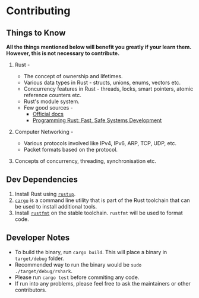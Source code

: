 # Contributing

## Things to Know

**All the things mentioned below will benefit you greatly if your learn them. However, this is not necessary to contribute.**

1. Rust -
   * The concept of ownership and lifetimes.
   * Various data types in Rust - structs, unions, enums, vectors etc.
   * Concurrency features in Rust - threads, locks, smart pointers, atomic reference counters etc.
   * Rust's module system.
   * Few good sources -
     * [Official docs](https://doc.rust-lang.org/book/index.html)
     * [Programming Rust: Fast, Safe Systems Development](https://www.amazon.com/_/dp/1491927283?tag=oreilly20-20)

2. Computer Networking -
   * Various protocols involved like IPv4, IPv6, ARP, TCP, UDP, etc.
   * Packet formats based on the protocol.

3. Concepts of concurrency, threading, synchronisation etc.

## Dev Dependencies

1. Install Rust using [`rustup`](https://www.rust-lang.org/tools/install).
2. [`cargo`](https://doc.rust-lang.org/cargo/guide/index.html) is a command line utility that is part of the Rust toolchain that can be used to install additional tools.
3. Install [`rustfmt`](https://github.com/rust-lang/rustfmt#quick-start) on the stable toolchain. `rustfmt` will be used to format code.

## Developer Notes

* To build the binary, run `cargo build`. This will place a binary in `target/debug` folder.
* Recommended way to run the binary would be `sudo ./target/debug/rshark`.
* Please run `cargo test` before commiting any code.
* If run into any problems, please feel free to ask the maintainers or other contributors.
